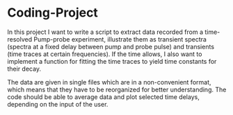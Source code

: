 # Coding-Project

In this project I want to write a script to extract data recorded from a time-resolved Pump-probe experiment, illustrate them as transient spectra (spectra at a fixed delay between pump and probe pulse) and transients (time traces at certain frequencies). If the time allows, I also want to implement a function for fitting the time traces to yield time constants for their decay.

The data are given in single files which are in a non-convenient format, which means that they have to be reorganized for better understanding.
The code should be able to average data and plot selected time delays, depending on the input of the user.

